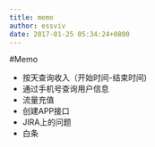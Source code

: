 ```yaml
---
title: memo
author: essviv
date: 2017-01-25 05:34:24+0800
---
```


#Memo

+ 按天查询收入（开始时间-结束时间)
+ 通过手机号查询用户信息
+ 流量充值
+ 创建APP接口
+ JIRA上的问题
+ 白条 